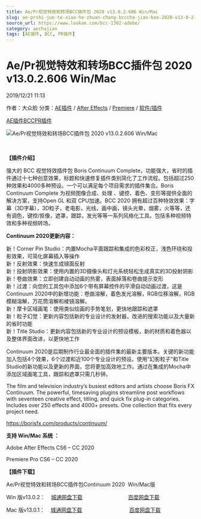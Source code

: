 ```yaml
---
title: Ae/Pr视觉特效和转场BCC插件包 2020 v13.0.2.606 Win/Mac
slug: ae-prshi-jue-te-xiao-he-zhuan-chang-bcccha-jian-bao-2020-v13-0-2-606-win-mac
source_url: https://www.lookae.com/bcc-1302-adobe/
category: aechajian
tags: [AE插件, BCC, PR插件]
---
```

# Ae/Pr视觉特效和转场BCC插件包 2020 v13.0.2.606 Win/Mac

2019/12/21 11:13

作者：大众脸
分类：[AE插件](https://www.lookae.com/after-effects/aechajian/) / [After Effects](https://www.lookae.com/after-effects/) / [Premiere](https://www.lookae.com/qitarjcj/premierezy/) / [软件/插件](https://www.lookae.com/qitarjcj/)

[AE插件](https://www.lookae.com/tag/ae%e6%8f%92%e4%bb%b6/)[BCC](https://www.lookae.com/tag/bcc/)[PR插件](https://www.lookae.com/tag/pr%e6%8f%92%e4%bb%b6/)

![Ae/Pr视觉特效和转场BCC插件包 2020 v13.0.2.606 Win/Mac](https://www.lookae.com/wp-content/uploads/2019/02/BCC-2019-AE.jpg "Ae/Pr视觉特效和转场BCC插件包 2020 v13.0.2.606 Win/Mac-LookAE.com")

[﻿](https://cloud.video.taobao.com//play/u/705956171/p/1/e/6/t/1/213739335488.mp4?_=1")

**【插件介绍】**

强大的 BCC 视觉特效插件包 Boris Continuum Complete，功能强大，省时的插件通过十七种创意效果，标题和快速修复插件类别简化了工作流程。包括超过250种效果和4000多种预设。一个可以满足每个项目需求的插件集合。Boris Continuum Complete 为视频图像合成、处理 、键控、着色、变形等提供全面的解决方案，支持Open GL 和双 CPU加速。BCC 2020 拥有超过百种特效效果：字幕（3D字幕），3D粒子，老电影，光线，画中画，镜头光晕，烟雾，火等等，还有调色，键控/抠像，遮罩，跟踪，发光等等一系列风格化工具。包括多种视频特效和多种视频转场。

**Continuum 2020更新内容：**

新！Corner Pin Studio：内置Mocha平面跟踪和集成的色彩校正，浅色环绕和投影效果，可简化屏幕插入等操作  
新！反射效果：快速生成镜面反射  
新！投射阴影效果：使用内置的3D摄像头和灯光系统轻松生成真实的3D投射阴影  
新！卷曲效果：立即创建自动动画的热雾，表面掉落和卷曲提示变形  
新！过渡：向您的工具包中添加6个带有屏幕控件的平滑自动动画过渡，这是Continuum 2020中的新增功能：卷曲溶解，着色发光溶解，RGB位移溶解，RGB模糊溶解，万花筒溶解和棱镜溶解。  
新！摩卡区域画笔：使用类似绘画的手势笔划，更快地跟踪和遮罩  
新！粒子幻觉：更新内容包括新的专业设计的发射器，改进的搜索功能以及大量新的省时功能  
新！Title Studio：更新内容包括新的专业设计的预设模板，新的材质和着色器以及整体界面改进，以更快地工作

Continuum 2020是后期制作行业最全面的插件集的最新主要版本。关键的新功能加入包括4个效果，6个过渡和近100个专业设计的预设。使用“幻影粒子”和Title Studio的新功能以及更新的界面，您将更加高效地工作。通过在集成的Mocha中添加区域画笔工具，跟踪和遮罩只需几秒钟。

The film and television industry’s busiest editors and artists choose Boris FX Continuum. The powerful, timesaving plugins streamline post workflows with seventeen creative effect, titling, and quick fix plug-in categories. Includes over 250 effects and 4000+ presets. One collection that fits every project need.

https://borisfx.com/products/continuum/

**支持 Win/Mac 系统 ：**

Adobe After Effects CS6 – CC 2020

Premiere Pro CS6 – CC 2020

**【插件下载】**

Ae/Pr视觉特效和转场BCC插件包Continuum 2020  Win/Mac版

Win 版v13.0.2：    [城通网盘下载](https://tc5.us/file/680462-414577321)                               [百度网盘下载](https://pan.baidu.com/s/1OOsyDXurx1iggdlmA0frGw)

Mac 版v13.0.1：    [城通网盘下载](https://tc5.us/file/680462-409253890)                                [百度网盘下载](https://pan.baidu.com/s/1nU2_5Ea5Ejr9PAcC79otEA)
